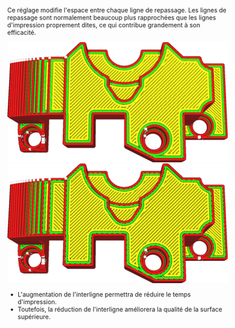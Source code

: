 Ce réglage modifie l'espace entre chaque ligne de repassage. Les lignes de repassage sont normalement beaucoup plus rapprochées que les lignes d'impression proprement dites, ce qui contribue grandement à son efficacité.

![Espacement normal entre les lignes](../../../articles/images/ironing_enabled_enabled.png)
![Espacement des lignes augmenté à 0,3mm](../../../articles/images/ironing_line_spacing.png)

* L'augmentation de l'interligne permettra de réduire le temps d'impression.
* Toutefois, la réduction de l'interligne améliorera la qualité de la surface supérieure.
